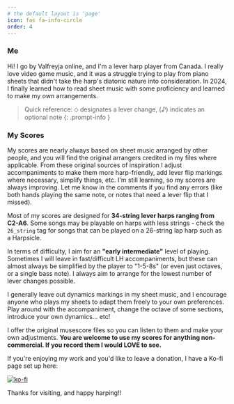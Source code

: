 ```yaml
---
# the default layout is 'page'
icon: fas fa-info-circle
order: 4
---
```


<h3><i class="fa-solid fa-face-smile"></i> Me</h3>

Hi! I go by Valfreyja online, and I'm a lever harp player from Canada. I really love video game music, and it was a struggle trying to play from piano sheets that didn't take the harp's diatonic nature into consideration. In 2024, I finally learned how to read sheet music with some proficiency and learned to make my own arrangements. 

> Quick reference: ⬦ designates a lever change, (♪) indicates an optional note
{: .prompt-info }

<h3><i class="fa-solid fa-music"></i> My Scores</h3>

My scores are nearly always based on sheet music arranged by other people, and you will find the original arrangers credited in my files where applicable. From these original sources of inspiration I adjust accompaniments to make them more harp-friendly, add lever flip markings where necessary, simplify things, etc. I'm still learning, so my scores are always improving. Let me know in the comments if you find any errors (like both hands playing the same note, or notes that need a lever flip that I missed).

Most of my scores are designed for **34-string lever harps ranging from C2-A6**. Some songs may be playable on harps with less strings - check the `26_string` tag for songs that can be played on a 26-string lap harp such as a Harpsicle.

In terms of difficulty, I aim for an **"early intermediate"** level of playing. Sometimes I will leave in fast/difficult LH accompaniments, but these can almost always be simplified by the player to "1-5-8s" (or even just octaves, or a single bass note). I always aim to arrange for the lowest number of lever changes possible.

I generally leave out dynamics markings in my sheet music, and I encourage anyone who plays my sheets to adapt them freely to your own preferences. Play around with the accompaniment, change the octave of some sections, introduce your own dynamics... etc!

I offer the original musescore files so you can listen to them and make your own adjustments. **You are welcome to use my scores for anything non-commercial. If you record them I would LOVE to see.**

If you're enjoying my work and you'd like to leave a donation, I have a Ko-fi page set up here:

[![ko-fi](https://ko-fi.com/img/githubbutton_sm.svg)](https://ko-fi.com/T6T11J6MO)

Thanks for visiting, and happy harping!!